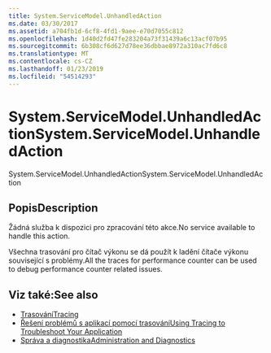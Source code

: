 ```yaml
---
title: System.ServiceModel.UnhandledAction
ms.date: 03/30/2017
ms.assetid: a704fb1d-6cf8-4fd1-9aee-e70d7055c812
ms.openlocfilehash: 1d40d2fd47fe283204a73f31439a6c13acf07b95
ms.sourcegitcommit: 6b308cf6d627d78ee36dbbae8972a310ac7fd6c8
ms.translationtype: MT
ms.contentlocale: cs-CZ
ms.lasthandoff: 01/23/2019
ms.locfileid: "54514293"
---
```

# <a name="systemservicemodelunhandledaction"></a><span data-ttu-id="dbde9-102">System.ServiceModel.UnhandledAction</span><span class="sxs-lookup"><span data-stu-id="dbde9-102">System.ServiceModel.UnhandledAction</span></span>
<span data-ttu-id="dbde9-103">System.ServiceModel.UnhandledAction</span><span class="sxs-lookup"><span data-stu-id="dbde9-103">System.ServiceModel.UnhandledAction</span></span>  
  
## <a name="description"></a><span data-ttu-id="dbde9-104">Popis</span><span class="sxs-lookup"><span data-stu-id="dbde9-104">Description</span></span>  
 <span data-ttu-id="dbde9-105">Žádná služba k dispozici pro zpracování této akce.</span><span class="sxs-lookup"><span data-stu-id="dbde9-105">No service available to handle this action.</span></span>  
  
 <span data-ttu-id="dbde9-106">Všechna trasování pro čítač výkonu se dá použít k ladění čítače výkonu související s problémy.</span><span class="sxs-lookup"><span data-stu-id="dbde9-106">All the traces for performance counter can be used to debug performance counter related issues.</span></span>  
  
## <a name="see-also"></a><span data-ttu-id="dbde9-107">Viz také:</span><span class="sxs-lookup"><span data-stu-id="dbde9-107">See also</span></span>
- [<span data-ttu-id="dbde9-108">Trasování</span><span class="sxs-lookup"><span data-stu-id="dbde9-108">Tracing</span></span>](../../../../../docs/framework/wcf/diagnostics/tracing/index.md)
- [<span data-ttu-id="dbde9-109">Řešení problémů s aplikací pomocí trasování</span><span class="sxs-lookup"><span data-stu-id="dbde9-109">Using Tracing to Troubleshoot Your Application</span></span>](../../../../../docs/framework/wcf/diagnostics/tracing/using-tracing-to-troubleshoot-your-application.md)
- [<span data-ttu-id="dbde9-110">Správa a diagnostika</span><span class="sxs-lookup"><span data-stu-id="dbde9-110">Administration and Diagnostics</span></span>](../../../../../docs/framework/wcf/diagnostics/index.md)
